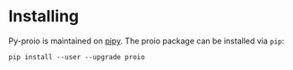 # Installing
Py-proio is maintained on [pipy](https://pypi.python.org/pypi/proio).  The proio package can be installed via
`pip`:
```shell
pip install --user --upgrade proio
```
